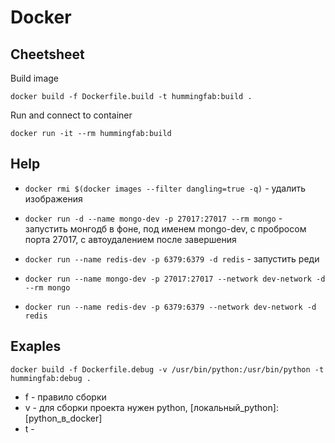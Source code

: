 # Docker

## 


## Cheetsheet

Build image

```
docker build -f Dockerfile.build -t hummingfab:build .
```

Run and connect to container

```
docker run -it --rm hummingfab:build
```

## Help

- `docker rmi $(docker images --filter dangling=true -q)` - удалить <none> изображения
- `docker run -d --name mongo-dev -p 27017:27017 --rm mongo` - запустить монгодб в фоне, под именем mongo-dev, с пробросом порта 27017, с автоудалением после завершения
- `docker run --name redis-dev -p 6379:6379 -d redis` - запустить реди

- `docker run --name mongo-dev -p 27017:27017 --network dev-network -d --rm mongo`
- `docker run --name redis-dev -p 6379:6379 --network dev-network -d redis`
## Exaples

```
docker build -f Dockerfile.debug -v /usr/bin/python:/usr/bin/python -t hummingfab:debug .
```

- f - правило сборки
- v - для сборки проекта нужен python, [локальный_python]:[python_в_docker]
- t -
